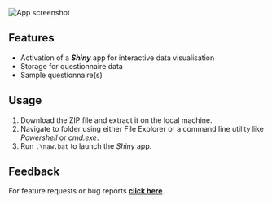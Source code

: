 
![App screenshot](https://user-images.githubusercontent.com/15053016/41847087-c32733aa-7870-11e8-8966-fe6712e25277.PNG "Shiny app example")


## Features
- Activation of a _**Shiny**_ app for interactive data visualisation
- Storage for questionnaire data
- Sample questionnaire(s)

## Usage
1. Download the ZIP file and extract it on the local machine.
2. Navigate to folder using either File Explorer or a command line utility like *Powershell* or *cmd.exe*.
3. Run `.\naw.bat` to launch the *Shiny* app.

## Feedback
For feature requests or bug reports **[click here](https://github.com/NESREA/nesrea_awareness/issues/new)**.
